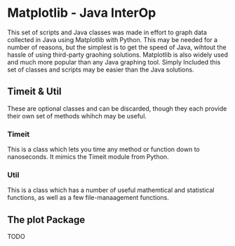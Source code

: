 # Matplotlib - Java InterOp

This set of scripts and Java classes was made in effort to graph data collected in Java using Matplotlib with Python.
This may be needed for a number of reasons, but the simplest is to get the speed of Java, wihtout the hassle of using third-party graohing solutions.
Matplotlib is also widely used and much more popular than any Java graphing tool. Simply Included this set of classes and scripts may be easier than the 
Java solutions.

## Timeit & Util

These are optional classes and can be discarded, though they each provide their own set of methods whihch may be useful.

### Timeit
This is a class which lets you time any method or function down to nanoseconds. It mimics the Timeit module from Python.

### Util
This is a class which has a number of useful mathemtical and statistical functions, as well as a few file-manaagement functions.

## The plot Package

TODO